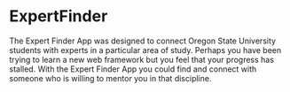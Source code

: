 # ExpertFinder

The Expert Finder App was designed to connect Oregon State University students with experts in a particular area of study.  Perhaps you have been trying to learn a new web framework
but you feel that your progress has stalled.  With the Expert Finder App you could find and connect with someone who is willing to mentor you in that discipline. 
